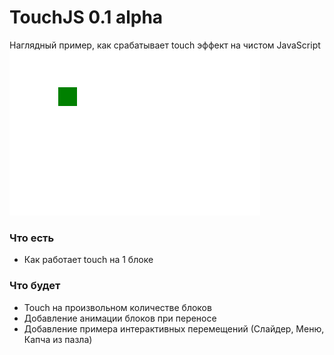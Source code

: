# TouchJS 0.1 alpha
Наглядный пример, как срабатывает touch эффект на чистом JavaScript
![alt text](media/01alpha.gif)

### Что есть 
* Как работает touch на 1 блоке

### Что будет
* Touch на произвольном количестве блоков
* Добавление анимации блоков при переносе
* Добавление примера интерактивных перемещений (Слайдер, Меню, Капча из пазла)